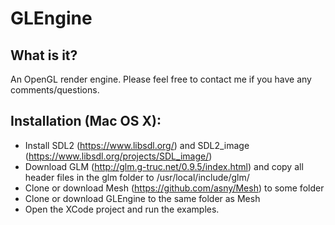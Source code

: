 # GLEngine

## What is it?
An OpenGL render engine. Please feel free to contact me if you have any comments/questions.

## Installation (Mac OS X):
* Install SDL2 (https://www.libsdl.org/) and SDL2_image (https://www.libsdl.org/projects/SDL_image/)
* Download GLM (http://glm.g-truc.net/0.9.5/index.html) and copy all header files in the glm folder to /usr/local/include/glm/
* Clone or download Mesh (https://github.com/asny/Mesh) to some folder
* Clone or download GLEngine to the same folder as Mesh
* Open the XCode project and run the examples.
